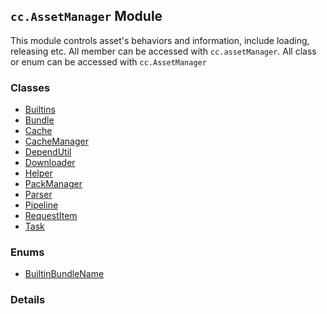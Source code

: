 
## `cc.AssetManager` Module






This module controls asset's behaviors and information, include loading, releasing etc.
All member can be accessed with `cc.assetManager`. All class or enum can be accessed with `cc.AssetManager`


### Classes

  - [Builtins](../classes/Builtins.md)
  - [Bundle](../classes/Bundle.md)
  - [Cache](../classes/Cache.md)
  - [CacheManager](../classes/CacheManager.md)
  - [DependUtil](../classes/DependUtil.md)
  - [Downloader](../classes/Downloader.md)
  - [Helper](../classes/Helper.md)
  - [PackManager](../classes/PackManager.md)
  - [Parser](../classes/Parser.md)
  - [Pipeline](../classes/Pipeline.md)
  - [RequestItem](../classes/RequestItem.md)
  - [Task](../classes/Task.md)

### Enums

  - [BuiltinBundleName](../enums/BuiltinBundleName.md)



### Details




